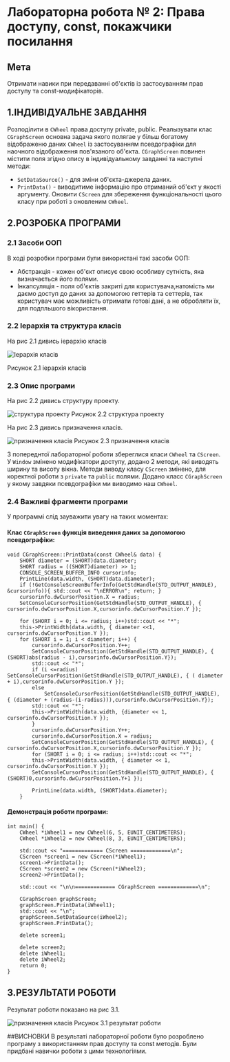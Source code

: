# Лабораторна робота № 2: Права доступу, const, покажчики посилання

## Мета 
Отримати навики при передаванні об'єктів із застосуванням прав доступу та const-модифікаторів.
## 1.ІНДИВІДУАЛЬНЕ ЗАВДАННЯ
Розподілити в `CWheel` права доступу private, public.
Реалызувати клас `CGraphScreen` основна задача якого полягае у більш богатому відображеню даних `CWheel` із застосуванням псевдографіки для наочного відображення пов'язаного об'єкта.
`CGraphScreen` повинен містити поля згідно опису в індивідуальному завданні та наступні методи:
- `SetDataSource()` - для зміни об'єкта-джерела даних.
-  `PrintData()` - виводитиме інформацію про отриманий об'єкт у якості аргументу.
Оновити `CScreen` для збереження функціональності цього класу при роботі з оновленим `CWheel`. 

## 2.РОЗРОБКА ПРОГРАМИ
### 2.1 Засоби ООП
В ході розробки програми були використані такі засоби ООП:
- Абстракція - кожен об'єкт описує свою особливу сутність, яка визначається його полями.
- Інкапсуляція - поля об'єктів закриті для користувача,натомість ми даємо доступ до даних за допомогою геттерів та сеттерів, так користувач має можливість отримати готові дані, а не обробляти їх, для подпльшого вікористання. 

### 2.2 Іерархія та структура класів
На рис 2.1 дивись іерархію класів


<p align="center">

![Іерархія класів](https://raw.githubusercontent.com/kit25a/se-cpp/master/shazhko-artem/doc/shazhko02/source/image0.png)

 Рисунок 2.1 іерархія класів
</p>


### 2.3 Опис програми
На рис 2.2 дивись структуру проекту.

<p align="center">

![структурa проекту](https://raw.githubusercontent.com/kit25a/se-cpp/master/shazhko-artem/doc/shazhko02/source/image3.png)
 Рисунок 2.2 структурa проекту
</p>

На рис 2.3 дивись призначення класів.


<p align="center">

![призначення класів](https://raw.githubusercontent.com/kit25a/se-cpp/master/shazhko-artem/doc/shazhko02/source/image4.png)
 Рисунок 2.3 призначення класів
</p>

З попереднтої лабораторної роботи збереглися класи `CWheel` та `CScreen`. У `Window` змінено модифікатори доступу, додано 2 методи, які виводять ширину та висоту вікна. Методи виводу класу `CScreen` змінено, для коректної роботи з `private` та `public` полями. Додано класс `CGraphScreen` у якому завдяки псевдографіки ми виводимо наш `CWheel`.

### 2.4 Важливі фрагменти програми
У программі слід зауважити увагу на таких моментах: 

#### Клас `CGraphScreen` функція виведення даних за допомогою псевдографіки:

```
void CGraphScreen::PrintData(const CWheel& data) {
	SHORT diameter = (SHORT)data.diameter;
	SHORT radius = ((SHORT)diameter) >> 1;
	CONSOLE_SCREEN_BUFFER_INFO cursorinfo;
	PrintLine(data.width, (SHORT)data.diameter);
	if (!GetConsoleScreenBufferInfo(GetStdHandle(STD_OUTPUT_HANDLE), &cursorinfo)){ std::cout << "\nERROR\n"; return; }
	cursorinfo.dwCursorPosition.X = radius;
	SetConsoleCursorPosition(GetStdHandle(STD_OUTPUT_HANDLE), { cursorinfo.dwCursorPosition.X,cursorinfo.dwCursorPosition.Y });

	for (SHORT i = 0; i <= radius; i++)std::cout << "*";
	this->PrintWidth(data.width, { diameter <<1, cursorinfo.dwCursorPosition.Y });
	for (SHORT i = 1; i < diameter; i++) {
		cursorinfo.dwCursorPosition.Y++;
		SetConsoleCursorPosition(GetStdHandle(STD_OUTPUT_HANDLE), { (SHORT)abs(radius - i),cursorinfo.dwCursorPosition.Y});
		std::cout << "*";
		if (i <=radius) SetConsoleCursorPosition(GetStdHandle(STD_OUTPUT_HANDLE), { ( diameter + i),cursorinfo.dwCursorPosition.Y });
		else
			SetConsoleCursorPosition(GetStdHandle(STD_OUTPUT_HANDLE), { (diameter + (radius-(i-radius))),cursorinfo.dwCursorPosition.Y});
		std::cout << "*";
		this->PrintWidth(data.width, {diameter << 1, cursorinfo.dwCursorPosition.Y });
		}
		cursorinfo.dwCursorPosition.Y++;
		cursorinfo.dwCursorPosition.X = radius;
		SetConsoleCursorPosition(GetStdHandle(STD_OUTPUT_HANDLE), { cursorinfo.dwCursorPosition.X,cursorinfo.dwCursorPosition.Y });
		for (SHORT i = 0; i <= radius; i++)std::cout << "*";
		this->PrintWidth(data.width, { diameter << 1, cursorinfo.dwCursorPosition.Y });
		SetConsoleCursorPosition(GetStdHandle(STD_OUTPUT_HANDLE), { (SHORT)0,cursorinfo.dwCursorPosition.Y+1 });
		
		PrintLine(data.width, (SHORT)data.diameter);
	}
```


#### Демонстрація роботи програми:

```
int main() {
	CWheel *iWheel1 = new CWheel(6, 5, EUNIT_CENTIMETERS);
	CWheel *iWheel2 = new CWheel(8, 3, EUNIT_CENTIMETERS);

	std::cout << "============= CScreen =============\n";
	CScreen *screen1 = new CScreen(*iWheel1);
	screen1->PrintData();
	CScreen *screen2 = new CScreen(*iWheel2);
	screen2->PrintData();
	
	std::cout << "\n\n============= CGraphScreen =============\n";

	CGraphScreen graphScreen;
	graphScreen.PrintData(iWheel1);
	std::cout << "\n";
	graphScreen.SetDataSource(iWheel2);
	graphScreen.PrintData();

	delete screen1;

	delete screen2;
	delete iWheel1;
	delete iWheel2;
	return 0;
}
```


## 3.РЕЗУЛЬТАТИ РОБОТИ


Результат роботи показано на рис 3.1.


<p align="center">

![призначення класів](https://raw.githubusercontent.com/kit25a/se-cpp/master/shazhko-artem/doc/shazhko02/source/image5.png)
 Рисунок 3.1 результат роботи
</p>

##ВИСНОВКИ
В результаті лабораторної роботи було розроблено програму з використанням прав доступу та const методів. Були придбані навички роботи з цими технологіями.
